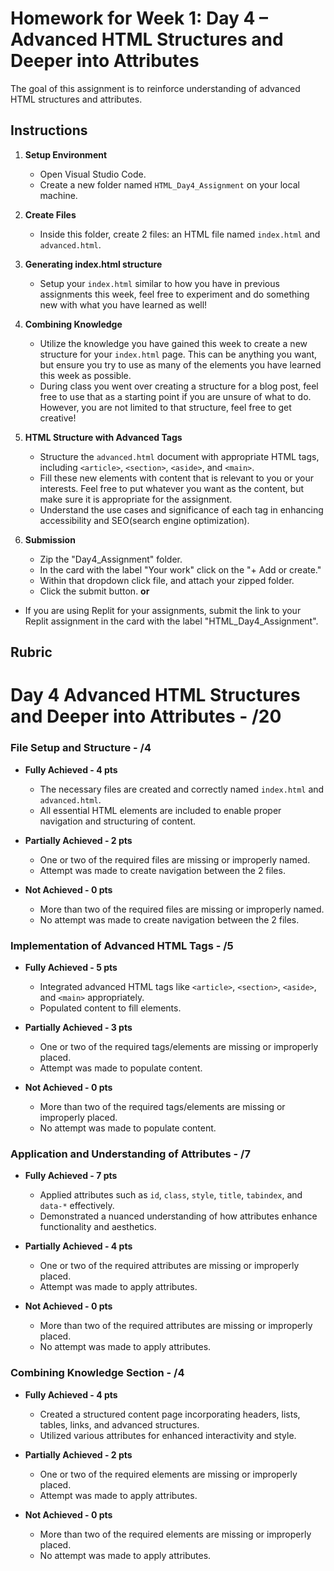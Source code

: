 # Homework for Week 1: Day 4 – Advanced HTML Structures and Deeper into Attributes

The goal of this assignment is to reinforce understanding of advanced HTML structures and attributes.

## Instructions

1. **Setup Environment**

    - Open Visual Studio Code.
    - Create a new folder named `HTML_Day4_Assignment` on your local machine.

2. **Create Files**

   - Inside this folder, create 2 files: an HTML file named `index.html` and `advanced.html`.

3. **Generating index.html structure**

   - Setup your `index.html` similar to how you have in previous assignments this week, feel free to experiment and do something new with what you have learned as well!

4. **Combining Knowledge**

   - Utilize the knowledge you have gained this week to create a new structure for your `index.html` page. This can be anything you want, but ensure you try to use as many of the elements you have learned this week as possible.
   - During class you went over creating a structure for a blog post, feel free to use that as a starting point if you are unsure of what to do. However, you are not limited to that structure, feel free to get creative!

5. **HTML Structure with Advanced Tags**

   - Structure the `advanced.html` document with appropriate HTML tags, including `<article>`, `<section>`, `<aside>`, and `<main>`.
   - Fill these new elements with content that is relevant to you or your interests. Feel free to put whatever you want as the content, but make sure it is appropriate for the assignment.
   - Understand the use cases and significance of each tag in enhancing accessibility and SEO(search engine optimization).

6. **Submission**
   - Zip the "Day4_Assignment" folder.
   - In the card with the label "Your work" click on the "+ Add or create."
   - Within that dropdown click file, and attach your zipped folder.
   - Click the submit button.
    **or**  
  - If you are using Replit for your assignments, submit the link to your Replit assignment in the card with the label "HTML_Day4_Assignment".

## Rubric

# Day 4 Advanced HTML Structures and Deeper into Attributes - /20

### File Setup and Structure - /4

- **Fully Achieved - 4 pts**

  - The necessary files are created and correctly named `index.html` and `advanced.html`.
  - All essential HTML elements are included to enable proper navigation and structuring of content.

- **Partially Achieved - 2 pts**

  - One or two of the required files are missing or improperly named.
  - Attempt was made to create navigation between the 2 files.

- **Not Achieved - 0 pts**
  - More than two of the required files are missing or improperly named.
  - No attempt was made to create navigation between the 2 files.

### Implementation of Advanced HTML Tags - /5

- **Fully Achieved - 5 pts**

  - Integrated advanced HTML tags like `<article>`, `<section>`, `<aside>`, and `<main>` appropriately.
  - Populated content to fill elements.

- **Partially Achieved - 3 pts**

  - One or two of the required tags/elements are missing or improperly placed.
  - Attempt was made to populate content.

- **Not Achieved - 0 pts**
  - More than two of the required tags/elements are missing or improperly placed.
  - No attempt was made to populate content.

### Application and Understanding of Attributes - /7

- **Fully Achieved - 7 pts**

  - Applied attributes such as `id`, `class`, `style`, `title`, `tabindex`, and `data-*` effectively.
  - Demonstrated a nuanced understanding of how attributes enhance functionality and aesthetics.

- **Partially Achieved - 4 pts**

  - One or two of the required attributes are missing or improperly placed.
  - Attempt was made to apply attributes.

- **Not Achieved - 0 pts**
  - More than two of the required attributes are missing or improperly placed.
  - No attempt was made to apply attributes.

### Combining Knowledge Section - /4

- **Fully Achieved - 4 pts**

  - Created a structured content page incorporating headers, lists, tables, links, and advanced structures.
  - Utilized various attributes for enhanced interactivity and style.

- **Partially Achieved - 2 pts**

  - One or two of the required elements are missing or improperly placed.
  - Attempt was made to apply attributes.

- **Not Achieved - 0 pts**
  - More than two of the required elements are missing or improperly placed.
  - No attempt was made to apply attributes.
